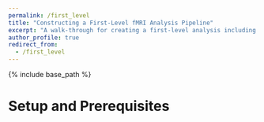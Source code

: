 ```yaml
---
permalink: /first_level
title: "Constructing a First-Level fMRI Analysis Pipeline"
excerpt: "A walk-through for creating a first-level analysis including code, results, and figures"
author_profile: true
redirect_from: 
  - /first_level
---
```


{% include base_path %}

Setup and Prerequisites
======